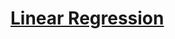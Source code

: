 # [Linear Regression](https://medium.com/codex/not-so-simple-linear-regression-multiple-linear-regression-2140146f1706)

